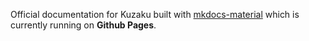 

Official documentation for Kuzaku built with [mkdocs-material](https://github.com/squidfunk/mkdocs-material) which is currently running on **Github Pages**.


